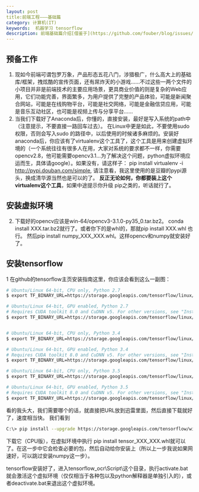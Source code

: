 ```yaml
---
layout: post
title:前端工程———基础篇
category: 计算机(IT)
keywords:  机器学习 tensorflow
description: 前端基础篇介绍[借鉴于](https://github.com/fouber/blog/issues/10)
---
```





## 预备工作     
1.  现如今前端可谓包罗万象，产品形态五花八门，涉猎极广，什么高大上的基础库/框架，拽炫酷的宣传页面，还有屌炸天的小游戏……不过这些一两个文件的小项目并非是前端技术的主要应用场景，更具商业价值的则是复杂的Web应用，它们功能完善，界面繁多，为用户提供了完整的产品体验，可能是新闻聚合网站，可能是在线购物平台，可能是社交网络，可能是金融信贷应用，可能是音乐互动社区，也可能是视频上传与分享平台……
2.   当我们下载好了Anaconda后，你懂的，直接安装，最好是写入系统的path中（注意提示，不要直接一路回车过去）。 在Linux中更是如此，不要使用sudo权限，否则会写入sudo 的路径中，以后使用的时候诸多麻烦的。安装好anaconda后，你应该有了virtualenv这个工具了，这个工具是用来创建虚拟环境的（一个系统往往有很多人在用，大家对系统的要求都不一样，你需要opencv2.8，他可能需要opencv3.1...为了解决这个问题，python虚拟环境应运而生，具体请google）。如果没有，请这样子： pip install  virtualenv  -i http://pypi.douban.com/simple,  请注意看，我这里使用的是豆瓣的pypi源头，换成清华源当然也是可以的了。 **反正无论如何，你都要装上这个virtualenv这个工具**，如果中途提示你升级 pip之类的，听话就行了。           
        
## 安装虚拟环境       

2.    下载好的opencv应该是win-64/opencv3-3.1.0-py35_0.tar.bz2。 conda install XXX.tar.bz2就行了。或者你下的是whl的，那就pip install XXX.whl 也行。  然后pip install numpy_XXX_XXX.whl。这样opencv和numpy就安装好了。                
##  安装tensorflow
1  在github的tensorflow主页安装指南这里，你应该会看到这么一副图：        
  
```bash
# Ubuntu/Linux 64-bit, CPU only, Python 2.7
$ export TF_BINARY_URL=https://storage.googleapis.com/tensorflow/linux/cpu/tensorflow-0.12.1-cp27-none-linux_x86_64.whl

# Ubuntu/Linux 64-bit, GPU enabled, Python 2.7
# Requires CUDA toolkit 8.0 and CuDNN v5. For other versions, see "Installing from sources" below.
$ export TF_BINARY_URL=https://storage.googleapis.com/tensorflow/linux/gpu/tensorflow_gpu-0.12.1-cp27-none-linux_x86_64.whl


# Ubuntu/Linux 64-bit, CPU only, Python 3.4
$ export TF_BINARY_URL=https://storage.googleapis.com/tensorflow/linux/cpu/tensorflow-0.12.1-cp34-cp34m-linux_x86_64.whl

# Ubuntu/Linux 64-bit, GPU enabled, Python 3.4
# Requires CUDA toolkit 8.0 and CuDNN v5. For other versions, see "Installing from sources" below.
$ export TF_BINARY_URL=https://storage.googleapis.com/tensorflow/linux/gpu/tensorflow_gpu-0.12.1-cp34-cp34m-linux_x86_64.whl

# Ubuntu/Linux 64-bit, CPU only, Python 3.5
$ export TF_BINARY_URL=https://storage.googleapis.com/tensorflow/linux/cpu/tensorflow-0.12.1-cp35-cp35m-linux_x86_64.whl

# Ubuntu/Linux 64-bit, GPU enabled, Python 3.5
# Requires CUDA toolkit 8.0 and CuDNN v5. For other versions, see "Installing from sources" below.
$ export TF_BINARY_URL=https://storage.googleapis.com/tensorflow/linux/gpu/tensorflow_gpu-0.12.1-cp35-cp35m-linux_x86_64.whl
```          

看的我头大，我们需要哪个的话，就直接把URL放到迅雷里面，然后直接下载就好了，速度相当快。  我们看到            

```bash
C:\> pip install --upgrade https://storage.googleapis.com/tensorflow/windows/cpu/tensorflow-0.12.1-cp35-cp35m-win_amd64.whl    
```               

下载它（CPU版），在虚拟环境中执行 pip install tensor_XXX_XXX.whl就可以了。在这一步中它会检查必要的包，然后自动给你安装上（所以上一步我说如果网速好，可以跳过安装numpy这一步）。    

tensorflow安装好了，进入tensorflow_ocr\Script\这个目录，执行activate.bat就会激活这个虚拟环境（仅仅相当于各种包以及python解释器是单独引入的），或者deactivate.bat来退出这个虚拟环境。